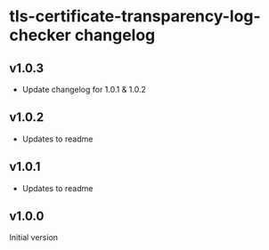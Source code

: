 # tls-certificate-transparency-log-checker changelog

## v1.0.3
* Update changelog for 1.0.1 & 1.0.2

## v1.0.2
* Updates to readme

## v1.0.1
* Updates to readme

## v1.0.0
Initial version
